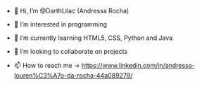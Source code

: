 - 👋 Hi, I’m @DarthLilac (Andressa Rocha)
- 👀 I’m interested in programming
- 🌱 I’m currently learning HTML5, CSS, Python and Java
- 💞️ I’m looking to collaborate on projects

- 📫 How to reach me -> https://www.linkedin.com/in/andressa-louren%C3%A7o-da-rocha-44a089279/

<!---
DarthLilac/DarthLilac is a ✨ special ✨ repository because its `README.md` (this file) appears on your GitHub profile.
You can click the Preview link to take a look at your changes.
--->
